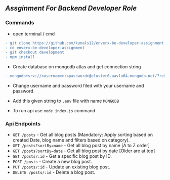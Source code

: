 ## _Assginment For Backend Developer Role_

### Commands

- open terminal / cmd

```diff
- git clone https://github.com/kunals12/enverx-be-developer-assignment.git
- cd enverx-be-developer-assignment
- git checkout development
- npm install
```

- Create database on mongodb atlas and get connection string

```diff
- mongodb+srv://<username>:<password>@cluster0.uavlo64.mongodb.net/?retryWrites=true&w=majority
```

- Change username and password filed with your username and password
- Add this given string to `.env` file with name
  `MONGODB`

- To run api use `node index.js` command

### Api Endpoints

- `GET /posts` - Get all blog posts (Mandatory: Apply sorting based on created Date, blog name and filters based on category).
- `GET /posts?sortBy=name` - Get all blog post by name [A to Z order]
- `GET /posts?sortBy=date` - Get all blog post by date [Older are at top]
- `GET /posts/:id` - Get a specific blog post by ID.
- `POST /posts` - Create a new blog post.
- `PUT /posts/:id` - Update an existing blog post.
- `DELETE /posts/:id` - Delete a blog post.
